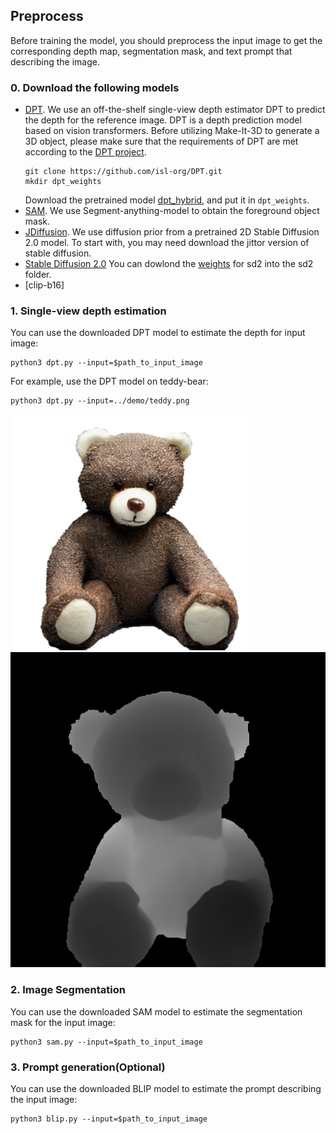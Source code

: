 ## Preprocess

Before training the model, you should preprocess the input image to get the corresponding depth map, segmentation mask, and 
text prompt that describing the image.

### 0. Download the following models

- [DPT](https://github.com/isl-org/DPT). We use an off-the-shelf single-view depth estimator DPT to predict the depth for the reference image. DPT is a depth prediction model based on vision transformers. Before utilizing Make-It-3D to generate a 3D object, please make sure that the requirements of DPT are met according to the [DPT project](https://github.com/isl-org/DPT).
  ```
  git clone https://github.com/isl-org/DPT.git
  mkdir dpt_weights
  ```
  Download the pretrained model [dpt_hybrid](https://github.com/intel-isl/DPT/releases/download/1_0/dpt_hybrid-midas-501f0c75.pt), and put it in `dpt_weights`.
- [SAM](https://github.com/facebookresearch/segment-anything). We use Segment-anything-model to obtain the foreground object mask.
- [JDiffusion](https://github.com/JittorRepos/JDiffusion). We use diffusion prior from a pretrained 2D Stable Diffusion 2.0 model. To start with, you may need download the jittor version of stable diffusion.
- [Stable Diffusion 2.0]() You can dowlond the [weights](https://huggingface.co/stabilityai/stable-diffusion-2-base/tree/main) for sd2 into the sd2 folder.
- [clip-b16] 

### 1. Single-view depth estimation

You can use the downloaded DPT model to estimate the depth for input image:

  ```
  python3 dpt.py --input=$path_to_input_image
  ```
For example, use the DPT model on teddy-bear:
  ```
  python3 dpt.py --input=../demo/teddy.png
  ```
![](../demo/teddy.png)![](../demo/1_ref_depth_mask.png)
### 2. Image Segmentation

You can use the downloaded SAM model to estimate the segmentation mask for the input image:
  ```
  python3 sam.py --input=$path_to_input_image
  ```

### 3. Prompt generation(Optional)
You can use the downloaded BLIP model to estimate the prompt describing the input image:
  ```
  python3 blip.py --input=$path_to_input_image
  ```


